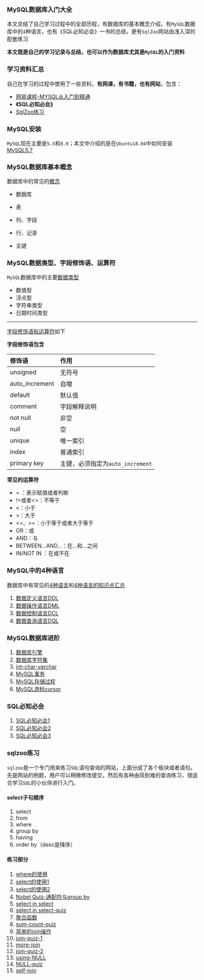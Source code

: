 ### MySQL数据库入门大全

本文总结了自己学习过程中的全部历程，有数据库的基本概念介绍，有`MySQL`数据库中的`4`种语言，也有《SQL必知必会》一书的总结，更有`SqlZoo`网站由浅入深的配套练习

**本文既是自己的学习记录与总结，也可以作为数据库尤其是`MySQL`的入门资料**

<!--MORE-->

### 学习资料汇总

自己在学习的过程中使用了一些资料，**有网课，有书籍，也有网站**，包含：

- [网易课程-MYSQL从入门到精通](https://study.163.com/course/courseMain.htm?courseId=1005092013)
- **《SQL必知必会》**
- [SqlZoo练习](https://sqlzoo.net/)

### MySQL安装

`MySQL`现在主要是`5.X`和`8.0`；本文中介绍的是在`Ubuntu18.04`中如何安装[MySQL5.7](https://www.jianshu.com/p/430f61337a2e)

### MySQL数据库基本概念

数据库中的常见的[概念](https://www.jianshu.com/p/c71aa0199107)

- 数据库
- 表
- 列、字段
- 行、记录

- 主键

### MySQL数据类型、字段修饰语、运算符

`MySQL`数据库中的主要[数据类型](https://www.jianshu.com/p/af46e2a39fa0)

- 数值型
- 浮点型
- 字符串类型
- 日期时间类型

----

[字段修饰语和运算符](https://www.jianshu.com/p/10878072fe93)如下

**字段修饰语包含**

| 修饰语         | 作用                             |
| :------------- | :------------------------------- |
| unsigned       | 无符号                           |
| auto_increment | 自增                             |
| default        | 默认值                           |
| comment        | 字段解释说明                     |
| not null       | 非空                             |
| null           | 空                               |
| unique         | 唯一索引                         |
| index          | 普通索引                         |
| primary key    | 主键，必须指定为`auto_increment` |

**常见的运算符**

- = ：表示赋值或者判断
- !=或者<>：不等于
- <：小于
- \>：大于
- <=、>=：小于等于或者大于等于
- OR：或
- AND：与
- BETWEEN…AND…：在…和…之间
- IN/NOT IN ：在或不在

### MySQL中的4种语言

数据库中有常见的[4种语言]( https://www.jianshu.com/p/1e23f566364f)和[4种语言的知识点汇总](https://www.jianshu.com/p/3b6cab3b62f6)

1. [数据定义语言DDL](https://www.jianshu.com/p/c5610beb6137)
2. [数据操作语言DML](https://www.jianshu.com/p/f513350202b7)
3. [数据控制语言DCL](https://www.jianshu.com/p/df52c7346f7d)
4. [数据查询语言DQL](https://www.jianshu.com/p/083a6505ec83)

### MySQL数据库进阶

1. [数据库引擎](https://www.jianshu.com/p/5315d6b30eae)
2. [数据库字符集](https://www.jianshu.com/p/8706fa7ac392)
3. [int-char-varchar](https://www.jianshu.com/p/cbd358d391de)
4. [MySQL事务](https://www.jianshu.com/p/5bdc80bba1d7)
5. [MySQL存储过程](https://www.jianshu.com/p/364856a3eb5f)
6. [MySQL游标cursor](https://www.jianshu.com/p/42cbf8c27b89)

### SQL必知必会

1. [SQL必知必会1](https://www.jianshu.com/p/f5bf541eeefe)
2. [SQL必知必会2](https://www.jianshu.com/p/7ca1fe0c16a9)
3. [SQL必知必会3](https://www.jianshu.com/p/221060032944)

### sqlzoo练习

`sqlzoo`是一个专门用来练习`SQL`语句查询的网站，上面分成了各个板块或者语句。先是网站的例题，用户可以稍微修改提交，然后有各种由简到难的查询练习，很适合学习`SQL`的小伙伴进行入门。


#### select子句顺序

1. select
2. from
3. where
4. group by
5. having
6. order by（desc是降序）

#### 练习部分

1. [where的使用](https://www.jianshu.com/p/408dfe8d2b22)
2. [select的使用1](https://www.jianshu.com/p/5b0bd1b15db8)
3. [select的使用2](https://www.jianshu.com/p/dca016282919)
4. [Nobel Quiz-通配符与group by](https://www.jianshu.com/p/0d1cc3dc711b)
5. [select in select](https://www.jianshu.com/p/3f679a466a0c)
6. [select in select-quiz](https://www.jianshu.com/p/9770145e4e38)
7. [聚合函数](https://www.jianshu.com/p/fb0d91e15d94)
8. [sum-count-quiz](https://www.jianshu.com/p/0d01e6693e25)
9. [简单的join操作](https://www.jianshu.com/p/b07039f09a8d)
10. [join-quiz-1](https://www.jianshu.com/p/eee8271e17e6)
11. [more-join](https://www.jianshu.com/p/39577e371caa)
12. [join-quiz-2](https://www.jianshu.com/p/2a966e14826d)
13. [using-NULL](https://www.jianshu.com/p/8f6714966549)
14. [NULL-quiz](https://www.jianshu.com/p/93b1cc951571)
15. [self-join](https://www.jianshu.com/p/2c7401aeee16)
